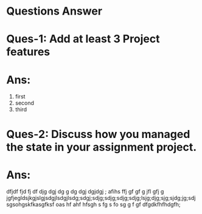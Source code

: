 # Questions Answer

# Ques-1: Add at least 3 Project features

# Ans:

1. first
2. second
3. third

# Ques-2: Discuss how you managed the state in your assignment project.

# Ans:

dfjdf fjd fj df djg dgj dg g dg dgj dgjdgj ;
afihs ffj gf gf g
jfl gfj g
jgfjegldsjkgjslgjsdgjlsdgjlsdg;sdgj;sdjg;sdjg;sdjg;sdjg;lsjg;djg;sjg;sjdg;jg;sdjsgsohgskfkasgfksf oas hf ahf hfsgh s fg s fo sg g f gf
dfgdkfhfhdgfh;
